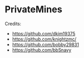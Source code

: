 # PrivateMines

Credits:

- https://github.com/dkim19375
- https://github.com/knightzmc/
- https://github.com/bobby29831
- https://github.com/bbSnavy
